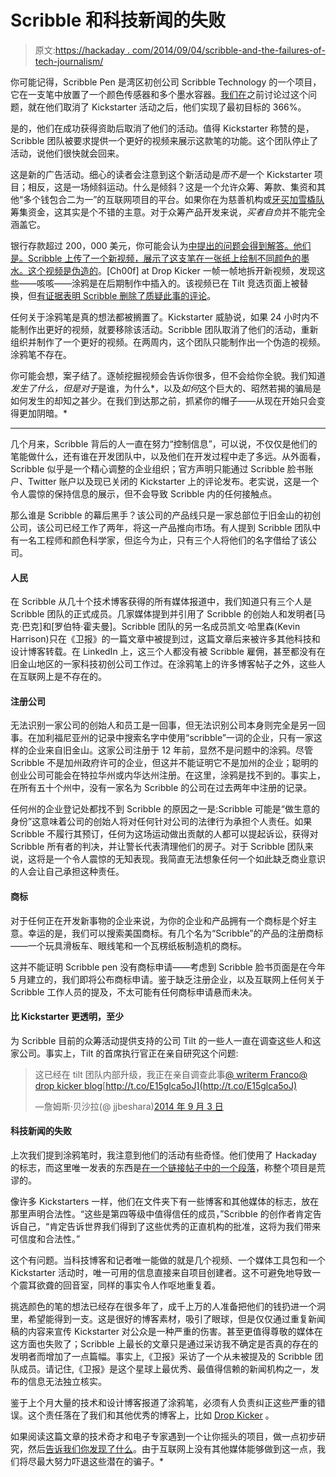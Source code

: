 # Scribble 和科技新闻的失败

> 原文:[https://hackaday . com/2014/09/04/scribble-and-the-failures-of-tech-journalism/](https://hackaday.com/2014/09/04/scribble-and-the-failings-of-tech-journalism/)

你可能记得，Scribble Pen 是湾区初创公司 Scribble Technology 的一个项目，它在一支笔中放置了一个颜色传感器和多个墨水容器。[我们在](http://hackaday.com/2014/08/14/scribble-wait-kickstarter-is-vetting-projects-now/)之前讨论过这个问题，就在他们取消了 Kickstarter 活动之后，他们实现了最初目标的 366%。

是的，他们在成功获得资助后取消了他们的活动。值得 Kickstarter 称赞的是，Scribble 团队被要求提供一个更好的视频来展示这款笔的功能。这个团队停止了活动，说他们很快就会回来。

这是新的广告活动。细心的读者会注意到这个新活动是*而不是*一个 Kickstarter 项目；相反，这是一场倾斜运动。什么是倾斜？这是一个允许众筹、筹款、集资和其他“多个钱包合二为一”的互联网项目的平台。如果你在为慈善机构或[牙买加雪橇队](https://www.tilt.com/campaigns/help-the-jamaican-bobsled-team-get-to-sochi)筹集资金，这其实是个不错的主意。对于众筹产品开发来说，*买者自负*并不能完全涵盖它。

银行存款超过 200，000 美元，你可能会认为[中提出的问题会得到解答。他们是。Scribble 上传了一个新视频，展示了这支笔在一张纸上绘制不同颜色的墨水。](https://www.kickstarter.com/projects/230659454/scribble-a-revolutionary-pen-that-draws-in-any-col/comments)[这个视频是伪造的](http://drop-kicker.com/2014/08/scribble-pen-video-more-deceiving-than-originally-thought/)。[Ch00f] at Drop Kicker 一帧一帧地拆开新视频，发现这些——咳咳——涂鸦是在后期制作中插入的。该视频已在 Tilt 竞选页面上被替换，但[有证据表明 Scribble 删除了质疑此事的评论](http://imgur.com/a/Salxv)。

任何关于涂鸦笔是真的想法都被搁置了。Kickstarter 威胁说，如果 24 小时内不能制作出更好的视频，就要移除该活动。Scribble 团队取消了他们的活动，重新组织并制作了一个更好的视频。在两周内，这个团队只能制作出一个伪造的视频。涂鸦笔不存在。

你可能会想，案子结了。逐帧挖掘视频会告诉你很多，但不会给你全貌。我们知道*发生了什么，但是对于*是谁，为什么*，以及*如何*这个巨大的、昭然若揭的骗局是如何发生的却知之甚少。在我们到达那之前，抓紧你的帽子——从现在开始只会变得更加阴暗。*

 ** * *

几个月来，Scribble 背后的人一直在努力“控制信息”，可以说，不仅仅是他们的笔能做什么，还有谁在开发团队中，以及他们在开发过程中走了多远。从外面看，Scribble 似乎是一个精心调整的企业组织；官方声明只能通过 Scribble 脸书账户、Twitter 账户以及现已关闭的 Kickstarter 上的评论发布。老实说，这是一个令人震惊的保持信息的展示，但不会导致 Scribble 内的任何接触点。

那么谁是 Scribble 的幕后黑手？该公司的产品线只是一家总部位于旧金山的初创公司，该公司已经工作了两年，将这一产品推向市场。有人提到 Scribble 团队中有一名工程师和颜色科学家，但迄今为止，只有三个人将他们的名字借给了该公司。

#### **人民**

在 Scribble 从几十个技术博客获得的所有媒体报道中，我们知道只有三个人是 Scribble 团队的正式成员。几家媒体提到并引用了 Scribble 的创始人和发明者[马克·巴克]和[罗伯特·霍夫曼]。Scribble 团队的另一名成员凯文·哈里森(Kevin Harrison)只在《卫报》的一篇文章中被提到过，这篇文章后来被许多其他科技和设计博客转载。在 LinkedIn 上，这三个人都没有被 Scribble 雇佣，甚至都没有在旧金山地区的一家科技初创公司工作过。在涂鸦笔上的许多博客帖子之外，这些人在互联网上是不存在的。

#### **注册公司**

无法识别一家公司的创始人和员工是一回事，但无法识别公司本身则完全是另一回事。在加利福尼亚州的记录中搜索名字中使用“scribble”一词的企业，只有一家这样的企业来自旧金山。这家公司注册于 12 年前，显然不是问题中的涂鸦。尽管 Scribble 不是加州政府许可的企业，但这并不能证明它不是加州的企业；聪明的创业公司可能会在特拉华州或内华达州注册。在这里，涂鸦是找不到的。事实上，在所有五十个州中，没有一家名为 Scribble 的公司在过去两年中注册的记录。

任何州的企业登记处都找不到 Scribble 的原因之一是:Scribble 可能是“做生意的身份”这意味着公司的创始人将对任何针对公司的法律行为承担个人责任。如果 Scribble 不履行其预订，任何为这场运动做出贡献的人都可以提起诉讼，获得对 Scribble 所有者的判决，并让警长代表清理他们的房子。对于 Scribble 团队来说，这将是一个令人震惊的无知表现。我简直无法想象任何一个如此缺乏商业意识的人会让自己承担这种责任。

#### **商标**

对于任何正在开发新事物的企业来说，为你的企业和产品拥有一个商标是个好主意。幸运的是，我们可以搜索美国商标。有几个名为“Scribble”的产品的注册商标——一个玩具滑板车、眼线笔和一个瓦楞纸板制造机的商标。

这并不能证明 Scribble pen 没有商标申请——考虑到 Scribble 脸书页面是在今年 5 月建立的，我们即将公布商标申请。鉴于缺乏注册企业，以及互联网上任何关于 Scribble 工作人员的提及，不太可能有任何商标申请悬而未决。

#### **比 Kickstarter 更透明，至少**

为 Scribble 目前的众筹活动提供支持的公司 Tilt 的一些人一直在调查这些人和这家公司。事实上，Tilt 的首席执行官正在亲自研究这个问题:

> 这已经在 tilt 团队内部升级，我正在亲自调查此事[@ writerm Franco](https://twitter.com/writermfranco)[@ drop kicker blog](https://twitter.com/DropKickerBlog)[http://t.co/E15glca5oJ](http://t.co/E15glca5oJ)
> 
> —詹姆斯·贝沙拉(@ jjbeshara)[2014 年 9 月 3 日](https://twitter.com/jjbeshara/status/507025228547903488)

#### 科技新闻的失败

上次我们提到涂鸦笔时，我注意到他们的活动有些奇怪。他们使用了 Hackaday 的标志，而这里唯一发表的东西是[在一个链接帖子中的一个段落](https://hackaday.com/2014/06/08/hackaday-links-june-8-2014/)，称整个项目是荒谬的。

像许多 Kickstarters 一样，他们在文件夹下有一些博客和其他媒体的标志，放在那里声明合法性。“这些是第四等级中值得信任的成员，”Scribble 的创作者肯定告诉自己，“肯定告诉世界我们得到了这些优秀的正直机构的批准，这将为我们带来可信度和合法性。”

这个有问题。当科技博客和记者唯一能做的就是几个视频、一个媒体工具包和一个 Kickstarter 活动时，唯一可用的信息直接来自项目创建者。这不可避免地导致一个震耳欲聋的回音室，同样的事实令人作呕地重复着。

挑选颜色的笔的想法已经存在很多年了，成千上万的人准备把他们的钱扔进一个洞里，希望能得到一支。这是很好的博客素材，吸引了眼球，但是仅仅通过重复新闻稿的内容来宣传 Kickstarter 对公众是一种严重的伤害。甚至更值得尊敬的媒体在这方面也失败了；Scribble 上最长的文章只是通过采访我不确定是否真的存在的发明者而增加了一点篇幅。事实上,《卫报》采访了一个从未被提及的 Scribble 团队成员。请记住,《卫报》是这个星球上最优秀、最值得信赖的新闻机构之一，发布的信息无法独立核实。

鉴于上个月大量的技术和设计博客报道了涂鸦笔，必须有人负责纠正这些严重的错误。这个责任落在了我们和其他优秀的博客上，比如 [Drop Kicker](http://drop-kicker.com/) 。

如果阅读这篇文章的技术奇才和电子专家遇到一个让你摇头的项目，做一点初步研究，然后[告诉我们你发现了什么](http://hackaday.com/contact-hack-a-day/)。由于互联网上没有其他媒体能够做到这一点，我们将尽最大努力吓退这些潜在的骗子。*